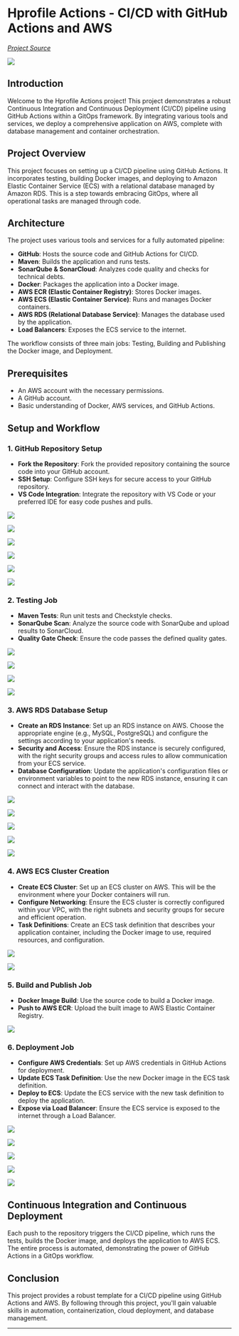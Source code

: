 # Hprofile Actions - CI/CD with GitHub Actions and AWS

[_Project Source_](https://www.udemy.com/course/devopsprojects/?src=sac&kw=devops+projects)

![](images/project.png)

## Introduction

Welcome to the Hprofile Actions project! This project demonstrates a robust Continuous Integration and Continuous Deployment (CI/CD) pipeline using GitHub Actions within a GitOps framework. By integrating various tools and services, we deploy a comprehensive application on AWS, complete with database management and container orchestration.

## Project Overview

This project focuses on setting up a CI/CD pipeline using GitHub Actions. It incorporates testing, building Docker images, and deploying to Amazon Elastic Container Service (ECS) with a relational database managed by Amazon RDS. This is a step towards embracing GitOps, where all operational tasks are managed through code.

## Architecture

The project uses various tools and services for a fully automated pipeline:

- **GitHub**: Hosts the source code and GitHub Actions for CI/CD.
- **Maven**: Builds the application and runs tests.
- **SonarQube & SonarCloud**: Analyzes code quality and checks for technical debts.
- **Docker**: Packages the application into a Docker image.
- **AWS ECR (Elastic Container Registry)**: Stores Docker images.
- **AWS ECS (Elastic Container Service)**: Runs and manages Docker containers.
- **AWS RDS (Relational Database Service)**: Manages the database used by the application.
- **Load Balancers**: Exposes the ECS service to the internet.

The workflow consists of three main jobs: Testing, Building and Publishing the Docker image, and Deployment.

## Prerequisites

- An AWS account with the necessary permissions.
- A GitHub account.
- Basic understanding of Docker, AWS services, and GitHub Actions.

## Setup and Workflow

### 1. GitHub Repository Setup

- **Fork the Repository**: Fork the provided repository containing the source code into your GitHub account.
- **SSH Setup**: Configure SSH keys for secure access to your GitHub repository.
- **VS Code Integration**: Integrate the repository with VS Code or your preferred IDE for easy code pushes and pulls.

![](images/ssh-keygen.png)

![](images/github-action.png)

![](images/github-action-2.png)

![](images/github-action-3.png)

![](images/github-action-4.png)

![](images/github-action-5.png)

### 2. Testing Job

- **Maven Tests**: Run unit tests and Checkstyle checks.
- **SonarQube Scan**: Analyze the source code with SonarQube and upload results to SonarCloud.
- **Quality Gate Check**: Ensure the code passes the defined quality gates.

![](images/cretae-quality-gates.png)

![](images/cretae-quality-gates-2.png)

![](images/github-action-succes2.png)

![](images/github-action-succes3.png)

### 3. AWS RDS Database Setup

- **Create an RDS Instance**: Set up an RDS instance on AWS. Choose the appropriate engine (e.g., MySQL, PostgreSQL) and configure the settings according to your application's needs.
- **Security and Access**: Ensure the RDS instance is securely configured, with the right security groups and access rules to allow communication from your ECS service.
- **Database Configuration**: Update the application's configuration files or environment variables to point to the new RDS instance, ensuring it can connect and interact with the database.

![](images/rds.png)

![](images/rds-2.png)

![](images/rds-3.png)

![](images/rds-4.png)

![](images/rds-5.png)

### 4. AWS ECS Cluster Creation

- **Create ECS Cluster**: Set up an ECS cluster on AWS. This will be the environment where your Docker containers will run.
- **Configure Networking**: Ensure the ECS cluster is correctly configured within your VPC, with the right subnets and security groups for secure and efficient operation.
- **Task Definitions**: Create an ECS task definition that describes your application container, including the Docker image to use, required resources, and configuration.

![](images/ecs-cluster.png)

![](images/ecs-cluster-2.png)

### 5. Build and Publish Job

- **Docker Image Build**: Use the source code to build a Docker image.
- **Push to AWS ECR**: Upload the built image to AWS Elastic Container Registry.

![](images/ecr-succes.png)

### 6. Deployment Job

- **Configure AWS Credentials**: Set up AWS credentials in GitHub Actions for deployment.
- **Update ECS Task Definition**: Use the new Docker image in the ECS task definition.
- **Deploy to ECS**: Update the ECS service with the new task definition to deploy the application.
- **Expose via Load Balancer**: Ensure the ECS service is exposed to the internet through a Load Balancer.

![](images/deploy.png)

![](images/deploy-2.png)

![](images/app.png)

![](images/app2.png)

![](images/app3.png)

## Continuous Integration and Continuous Deployment

Each push to the repository triggers the CI/CD pipeline, which runs the tests, builds the Docker image, and deploys the application to AWS ECS. The entire process is automated, demonstrating the power of GitHub Actions in a GitOps workflow.

## Conclusion

This project provides a robust template for a CI/CD pipeline using GitHub Actions and AWS. By following through this project, you'll gain valuable skills in automation, containerization, cloud deployment, and database management.

---
